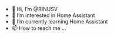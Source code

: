 - 👋 Hi, I’m @RINUSV
- 👀 I’m interested in Home Assistant
- 🌱 I’m currently learning Home Assistant
- 📫 How to reach me ...

<!---
RINUSV/RINUSV is a ✨ special ✨ repository because its `README.md` (this file) appears on your GitHub profile.
You can click the Preview link to take a look at your changes.
--->
